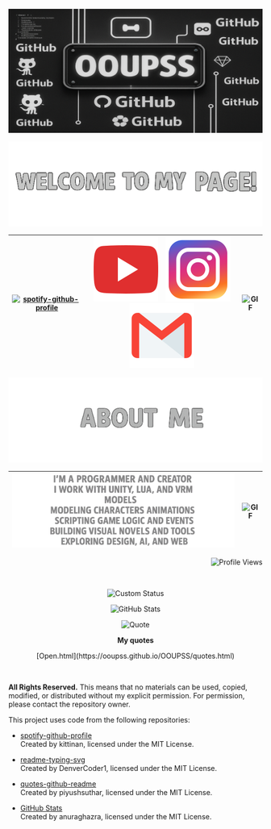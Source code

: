 ![Logo](https://github.com/OOUPSS/OOUPSS/blob/main/Log.png?raw=true)
 
<p align="center">
  <img src="https://github.com/OOUPSS/OOUPSS/blob/main/WELC1.png?raw=true" alt="Centered Image">
</p>

| [![spotify-github-profile](https://spotify-github-profile.kittinanx.com/api/view?uid=31l3dmq555wtzuu4zc2oaetwh3by&cover_image=true&theme=default&show_offline=false&background_color=121212&interchange=false)](https://github.com/kittinan/spotiy-github-profile) | [![YouTube](https://github.com/OOUPSS/OOUPSS/blob/main/317714_video_youtube_icon.png?raw=true)](https://youtube.com/@night-gost0?si=w0PSGMg6Ar8HLA37)  &nbsp;&nbsp; [![Instagram](https://github.com/OOUPSS/OOUPSS/blob/main/6929237_instagram_icon.png?raw=true)](https://www.instagram.com/oouuppss1/)  [![Email](https://github.com/OOUPSS/OOUPSS/blob/main/4202011_email_gmail_mail_logo_social_icon%20(2)%20(2).png?raw=true)](mailto:dragoyar2005@gmail.com)  | ![GIF](https://github.com/OOUPSS/OOUPSS/blob/main/Hegd.gif?raw=true) |
|---------------------------|-------------------------------------------------------------------------------------------------------------------------------|---------------------------------------------|


<p align="center">
  <img src="https://github.com/OOUPSS/OOUPSS/blob/main/About1.png?raw=true" alt="Centered Image">
</p>

| ![Image](https://github.com/OOUPSS/OOUPSS/blob/main/hfrge.png?raw=true) | ![GIF](https://github.com/OOUPSS/OOUPSS/blob/main/HUDF.gif?raw=true) |
|-----------------------------------------|-------------------------------------------------------------|
<p align="right">
  <img src="https://komarev.com/ghpvc/?username=OOUPSS&style=flat-square&color=0ff0fc" alt="Profile Views">
</p>
&nbsp;

<p align="center">
  <img src="https://readme-typing-svg.herokuapp.com?font=Fira+Code&weight=700&size=35&pause=1000&color=BFBFBF&center=true&vCenter=true&multiline=false&background=00000000&width=600&lines=THANK+YOU+FOR+WATCHING,+BRO!" alt="Custom Status">
</p>



<p align="center">
  <img src="https://github-readme-stats.vercel.app/api?username=OOUPSS&show_icons=true&theme=default&bg_color=00000000&title_color=BFBFBF&icon_color=BFBFBF&text_color=BFBFBF&border_color=000000&card_width=550" alt="GitHub Stats">
</p>

<p align="center">
  <img src="https://quotes-github-readme.vercel.app/api?type=horizontal&theme=dark&bg_color=000000&quote_color=ffffff&font_color=00FFFF" alt="Quote">
</p>

<p align="center">
  <b>My quotes</b>
</p>

<p align="center">
[Open.html](https://ooupss.github.io/OOUPSS/quotes.html)
</p>


&nbsp;

**All Rights Reserved.**
This means that no materials can be used, copied, modified, or distributed without my explicit permission. For permission, please contact the repository owner.

This project uses code from the following repositories:

- [spotify-github-profile](https://github.com/kittinan/spotify-github-profile)  
  Created by kittinan, licensed under the MIT License.
  
- [readme-typing-svg](https://github.com/DenverCoder1/readme-typing-svg)  
  Created by DenverCoder1, licensed under the MIT License.
  
- [quotes-github-readme](https://github.com/piyushsuthar/github-readme-quotes)  
  Created by piyushsuthar, licensed under the MIT License.
  
- [GitHub Stats](https://github.com/anuraghazra/github-readme-stats)  
  Created by anuraghazra, licensed under the MIT License.

